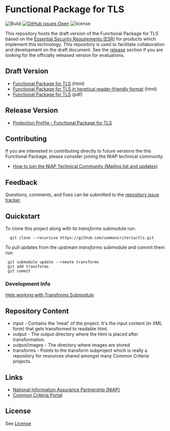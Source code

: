 Functional Package for TLS
===============
![Build](https://github.com/commoncriteria/tls/workflows/Build/badge.svg)
[![GitHub issues Open](https://img.shields.io/github/issues/commoncriteria/tls.svg?maxAge=2592000)](https://github.com/commoncriteria/tls/issues) 
![license](https://img.shields.io/badge/license-Unlicensed-blue.svg)

This repository hosts the draft version of the Functional Package for TLS based on the 
[Essential Security Requirements (ESR)](https://commoncriteria.github.io/pp/tls/tls-esr.html) for products which implement this technology. This repository is used to facilitate collaboration and development on the draft document. 
See the [release](#Release-Version) section if you are looking for the officially released version for evaluations. 

## Draft Version
* [Functional Package for TLS](https://commoncriteria.github.io/pp/tls/tls-release.html) (html)
* [Functional Package for TLS in heretical reader-friendly format](https://commoncriteria.github.io/pp/tls/tls.html) (html)
* [Functional Package for TLS](https://commoncriteria.github.io/pp/tls/tls-release.pdf) (pdf)

## Release Version
* [Protection Profile - Functional Package for TLS](https://www.niap-ccevs.org/Profile/Info.cfm?PPID=426&id=426)

## Contributing

If you are interested in contributing directly to future versions the this Functional Package, please consider joining the NIAP technical community.
* [How to join the NIAP Technical Community (Mailing list and updates)](https://www.niap-ccevs.org/NIAP_Evolution/tech_communities.cfm)

## Feedback

Questions, comments, and fixes can be submitted to the [repository issue tracker](https://github.com/commoncriteria/tls/issues)


## Quickstart
To clone this project along with its _transforms_ submodule run:

````
  git clone --recursive https://github.com/commoncriteria/tls.git
````
To pull updates from the upstream _transforms_ submodule and commit them run:
````
 git submodule update --remote transforms
 git add transforms
 git commit
````

### Development Info
[Help working with Transforms Submodule](https://github.com/commoncriteria/transforms/wiki/Working-with-Transforms-as-a-Submodule)

## Repository Content
* input - Contains the 'meat' of the project. It's the input content (in XML form) that gets transformed to readable html.
* output - The output directory where the html is placed after transformation.
* output/images - The directory where images are stored
* transforms - Points to the transform subproject which is really a repository for resources shared amongst many Common Criteria projects.

## Links 
* [National Information Assurance Partnership (NIAP)](https://www.niap-ccevs.org/)
* [Common Criteria Portal](https://www.commoncriteriaportal.org/)

## License

See [License](./LICENSE)
